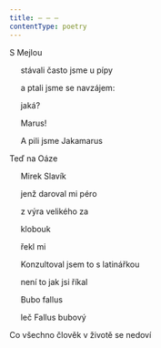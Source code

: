 ```yaml
---
title: – – –
contentType: poetry
---
```


<section>

S Mejlou

     stávali často jsme u pípy

     a ptali jsme se navzájem:

     jaká?

     Marus!

     A pili jsme Jakamarus

Teď na Oáze

     Mirek Slavík

     jenž daroval mi péro

     z výra velikého za

     klobouk

     řekl mi

     Konzultoval jsem to s latinářkou

     není to jak jsi říkal

     Bubo fallus

     leč Fallus bubový

Co všechno člověk v životě se nedoví

</section>
